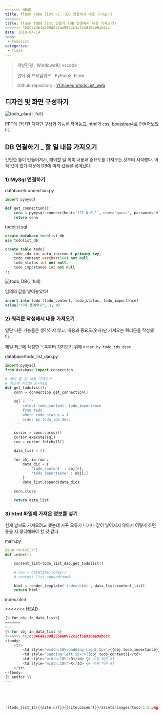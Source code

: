 ```yaml
---
<<<<<<< HEAD
title: flask TODO list -1  (DB 연결해서 내용 가져오기)
=======
title: flask TODO list 만들기 (DB 연결해서 내용 가져오기)
>>>>>>> 462c33464a209d255ae0972c1cf3a918ae9ab6cc
date: 2019-04-14
tags:
 - todolist
categories:
 - flask
---
```






> 개발환경 : Windows10, vscode
>
> 언어 및 프레임워크 : Python3, Flask
>
> GIthub repository : [YChaeeun/todoList_web](<https://github.com/YChaeeun/todoList_web>)

 

## 디자인 및 화면 구성하기



![todo_plan]({{site.url}}{{site.baseurl}}/assets/images/todo-1.png){: .full}



PPT에 간단한 디자인 구상과 기능을 적어놓고, html와 css, [bootstrap4](https://www.w3schools.com/bootstrap4/bootstrap_get_started.asp)로 만들어보았다.





## DB 연결하기 _ 할 일 내용 가져오기

간단한 틀이 만들어져서, 해야할 일 목록 내용과 중요도를 가져오는 것부터 시작했다. 아직 값이 없기 때문에 DB에 미리 값들을 넣어놨다.



### 1) MySql 연결하기

database/connection.py

```python
import pymysql

def get_connection():
    conn = pymysql.connect(host='127.0.0.1', user='guest', password='#', db='todolist_db', charset='utf8')
    return conn
```



todolist.sql

```sql
create database todolist_db
use todolist_db

create table todo(
    todo_idx int auto_increment primary key,
    todo_content varchar(500) not null,
    todo_status int not null,
    todo_importance int not null
);
```



![todo_DB]({{site.url}}{{site.baseurl}}/assets/images/todo-1-3.png){: .full}



임의의 값을 넣어놓았다!

```sql
insert into todo (todo_content, todo_status, todo_importance)
value("저녁 챙겨먹기", 1, 0)
```





### 2) 쿼리문 작성해서 내용 가져오기

일단 다른 기능들은 생각하지 않고, 내용과 중요도(숫자)만 가져오는 쿼리문을 작성했다. 

제일 최근에 작성한 목록부터 가져오기 위해 `order by todo_idx desc `



database/todo_list_dao.py

```python
import pymysql
from database import connection

# 해야 할 일 내용 가져오기
# 최근에 작성된 순서대로 
def get_todolist():
    conn = connection.get_connection()

    sql = '''
        select todo_content, todo_importance
        from todo
        where todo_status = 1
        order by todo_idx desc
    ''' 

    cursor = conn.cursor()
    cursor.execute(sql)
    row = cursor.fetchall()

    data_list = []

    for obj in row :
        data_dic = {
            'todo_content' : obj[0],
            'todo_importance' : obj[1]
        }
        data_list.append(data_dic)
    
    conn.close

    return data_list

```



### 3) html 파일에 가져온 정보를 넣기

현재 날짜도 가져오려고 했는데 자꾸 오류가 나거나 값이 넣어지지 않아서 어떻게 하면 좋을 지 생각해봐야 할 것 같다.



main.py

```python
@app.route('/')
def index():

    content_list=todo_list_dao.get_todolist()

    # now = datetime.today()
    # content_list.append(now)

    html = render_template('index.html', data_list=content_list)
    return html
```



index.html

<<<<<<< HEAD
```python
{% for obj in data_list%}
=======
~~~
{% for obj in data_list %}
>>>>>>> 462c33464a209d255ae0972c1cf3a918ae9ab6cc
<tbody>
	<tr>
		<td style="width:10%;padding-right:5px">{{obj.todo_importance}}</td>
		<td style="padding-left:5px">{{obj.todo_content}}</td>
		<td style="width:10%">O</td> {# 수정 버튼 #}
		<td style="width:10%">X</td> {# 삭제 버튼 #}
	</tr>
</tbody>
{% endfor %}
~~~





![todo_list_1]({{site.url}}{{site.baseurl}}/assets/images/todo-1-2.png){: .align-center}











